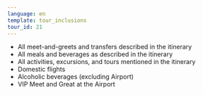 ```yaml
---
language: en
template: tour_inclusions
tour_id: 21
---
```

*   All meet\-and\-greets and transfers described in the itinerary
*   All meals and beverages as described in the itinerary
*   All activities, excursions, and tours mentioned in the itinerary
*   Domestic flights
*   Alcoholic beverages (excluding Airport)
*   VIP Meet and Great at the Airport